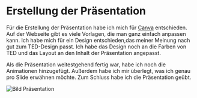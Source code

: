 # Erstellung der Präsentation 

Für die Erstellung der Präsentation habe ich mich für [Canva](https://www.canva.com) entschieden. Auf der Webseite gibt es viele Vorlagen, die man ganz einfach anpassen kann. Ich habe mich für ein Design entschieden,das meiner Meinung nach gut zum TED-Design passt. Ich habe das Design noch an die Farben von TED und das Layout an den Inhalt der Präsentation angepasst. 

Als die Präsentation weitestgehend fertig war, habe ich noch die Animationen hinzugefügt. Außerdem habe ich mir überlegt, was ich genau pro Slide erwähnen möchte. Zum Schluss habe ich die Präsentation geübt. 

![Bild Präsentation](./images/Pr%C3%A4sentation.png)